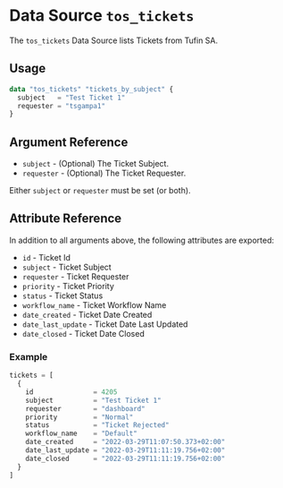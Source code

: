 # Data Source `tos_tickets`

The `tos_tickets` Data Source lists Tickets from Tufin SA.

## Usage

```terraform
data "tos_tickets" "tickets_by_subject" {
  subject   = "Test Ticket 1"
  requester = "tsgampa1"
}
```

## Argument Reference

* `subject` - (Optional) The Ticket Subject.
* `requester` - (Optional) The Ticket Requester.

Either `subject` or `requester` must be set (or both).

## Attribute Reference

In addition to all arguments above, the following attributes are exported:

* `id` - Ticket Id
* `subject` - Ticket Subject
* `requester` - Ticket Requester
* `priority` - Ticket Priority
* `status` - Ticket Status
* `workflow_name` - Ticket Workflow Name
* `date_created` - Ticket Date Created
* `date_last_update` - Ticket Date Last Updated
* `date_closed` - Ticket Date Closed

### Example

```terraform
tickets = [
  {
    id               = 4205
    subject          = "Test Ticket 1"
    requester        = "dashboard"
    priority         = "Normal"
    status           = "Ticket Rejected"
    workflow_name    = "Default"
    date_created     = "2022-03-29T11:07:50.373+02:00"
    date_last_update = "2022-03-29T11:11:19.756+02:00"
    date_closed      = "2022-03-29T11:11:19.756+02:00"
  }
]
```